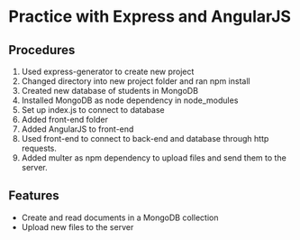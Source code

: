 # Practice with Express and AngularJS

## Procedures
1. Used express-generator to create new project
2. Changed directory into new project folder and ran npm install
3. Created new database of students in MongoDB
4. Installed MongoDB as node dependency in node_modules
5. Set up index.js to connect to database
6. Added front-end folder
7. Added AngularJS to front-end
8. Used front-end to connect to back-end and database through http requests.
9. Added multer as npm dependency to upload files and send them to the server.

## Features
* Create and read documents in a MongoDB collection
* Upload new files to the server
